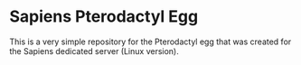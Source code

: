 # Sapiens Pterodactyl Egg

This is a very simple repository for the Pterodactyl egg that was created for the Sapiens dedicated server (Linux version).